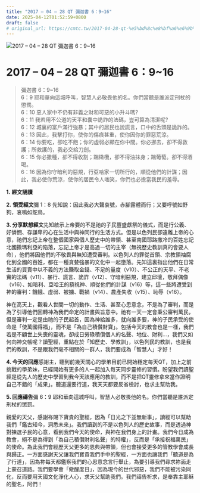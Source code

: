 ```yaml
---
title: "2017 – 04 – 28 QT 彌迦書 6：9~16"
date: 2025-04-12T01:52:59+0800
draft: false
# original_url: https://cmtc.tw/2017-04-28-qt-%e5%bd%8c%e8%bf%a6%e6%9b%b8-6%ef%bc%9a916
---
```


![2017 – 04 – 28 QT 彌迦書 6：9\~16](/images/qt.jpg   "2017 – 04 – 28 QT 彌迦書 6：9\~16")

# 2017 – 04 – 28 QT 彌迦書 6：9\~16

> 彌迦書 6：9\~16  
> 6：9 耶和華向這城呼叫，智慧人必敬畏他的名。你們當聽是誰派定刑杖的懲罰。  
> 6：10 惡人家中不仍有非義之財和可惡的小升斗嗎?  
> 6：11 我若用不公道的天平和囊中詭詐的法碼，豈可算為清潔呢?  
> 6：12 城裏的富戶滿行強暴；其中的居民也說謊言，口中的舌頭是詭詐的。  
> 6：13 因此，我擊打你，使你的傷痕甚重，使你因你的罪惡荒涼。  
> 6：14 你要吃，卻吃不飽；你的虛弱必顯在你中間。你必挪去，卻不得救護；所救護的，我必交給刀劍。  
> 6：15 你必撒種，卻不得收割；踹橄欖，卻不得油抹身；踹葡萄。卻不得酒喝。  
> 6：16 因為你守暗利的惡規，行亞哈家一切所行的，順從他們的計謀；因此，我必使你荒涼，使你的居民令人嗤笑，你們也必擔當我民的羞辱。

**1.** **經文誦讀**

**2.** **領受經文**彌 1：8 先知說：因此我必大聲哀號，赤腳露體而行；又要呼號如野狗，哀鳴如鴕鳥。

**3. 分享默想經文**先知啟示上帝要的不是祂的子民豐盛獻祭的儀式，而是行公義、好憐憫、存謙卑的心在生活中與神同行的生活方式。但是以色列民卻遠離上帝的心意，祂們忘記上帝在整個國家與個人歷史中的帶領、甚至南國耶路撒冷的百姓忘記北國撒瑪利亞的陷落，忘記上帝才是高過一切的主宰（無視歷史教訓真的會要人命），他們將因他們的不敬畏與無知遭受審判。以色列人的罪從首領、宗教領袖腐化到全國的百姓，都在一種貪婪強暴的文化中一起墮落。先知這裏指出他們在日常生活的買賣中以不義的方法賺取金錢、不足的量度（v10）、不公正的天平、不老實的法碼（v11）、暴行、謊言、詭詐（v12）、守暗利惡規，建立邱壇，敬拜偶像（v16）、如暗利、亞哈王的藐視神、順從他們的計謀（v16）等，這一些將遭受到神的審判：饑餓、虛弱、被擄、戰禍（v14）、農產失收（v15）、恥辱（v16）。

神在高天上，觀看人世間一切的動作、生活、甚至心思意念，不是為了審判，而是為了引導他們回轉神為我們命定的計畫與旨意中。祂有一天一定會秉公審判萬民，但是審判一定是由祂的子民起首，因為神給誰多，就向誰多要，神的子民承受的使命是「使萬國得福」，而不是「為自己積儹財寶」。包括今天的教會也是一樣，我們若是不顧世上失喪的靈魂，卻成日勞碌積儹個人的名聲、地位、財利…，我們又如何向神交帳呢？讀聖經，重點在於「知歷史、學教訓」，以色列民的教訓，也是我們的教訓，不是跟我們毫不相關的一群人，我們要成為「智慧人」才好！

**4. 今天的回應**感謝主，聽到前幾天關心的學弟目前已開始穩定每天QT，加上之前挑戰的學弟妹，已經開始有更多的人一起加入每天同步靈修的習慣。盼望我們讀聖經是從先人的歷史中學習到我今天該應用的教訓，而不是把QT靈修拿來當作證明自己不錯的「成果」。聽道還要行道，我天天都要反省檢討，也求主幫助我。

**5. 回應禱告**彌 6：9 耶和華向這城呼叫，智慧人必敬畏他的名。你們當聽是誰派定刑杖的懲罰。

親愛的天父，感謝祢賜下寶貴的聖經，因為「日光之下並無新事」，讀經可以幫助我們「鑑古知今，洞悉未來」。我們讀到的不是以色列人的歷史故事，而是透過神對揀選子民的心意，看到我們今天的使命，與神在我們身上的計畫。我們今日成為教會，絕不是為得到「為自己積儹財利名聲」的特權」，反而是「承接祝福萬民」的使命。為此我們會經歷天父更多的恩典與帶領，但也會接受更多的管教學會成長與歸正。一方面感謝天父讓我們寶貴我們手中的聖經，一方面也讓我們「聽道是為了行道」，因為祢每天都鑑察我們的心思意念言行舉止，為要引導我們尋求祢面走上蒙召道路。我們要學會「儆醒度日」，因為現今的世代邪惡，我們不能被污染同化，反而要用天國文化淨化人心，求天父幫助我們。我們禱告祈求，是奉靠主耶穌的聖名，阿們！